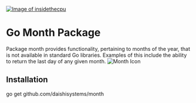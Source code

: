 <a href="http://insidethecpu.com">![Image of insidethecpu](https://dl.dropboxusercontent.com/u/26042707/Daishi%20Systems%20Icon%20with%20Text%20%28really%20tiny%20with%20photo%29.png)</a>
# Go Month Package
Package month provides functionality, pertaining to months of the year, that is not available in standard Go libraries. Examples of this include the ability to return the last day of any given month.
![Month Icon](https://dl.dropboxusercontent.com/u/26042707/gomonth%28medium%29.jpg)
## Installation
go get github.com/daishisystems/month